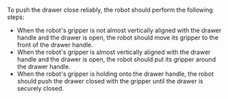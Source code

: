 To push the drawer close reliably, the robot should perform the following steps:
- When the robot's gripper is not almost vertically aligned with the drawer handle and the drawer is open, the robot should move its gripper to the front of the drawer handle.
- When the robot's gripper is almost vertically aligned with the drawer handle and the drawer is open, the robot should put its gripper around the drawer handle.
- When the robot's gripper is holding onto the drawer handle, the robot should push the drawer closed with the gripper until the drawer is securely closed.